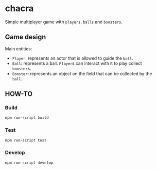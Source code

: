 # chacra

Simple multiplayer game with `players`, `balls` and `boosters`.

## Game design

Main entities:
- `Player`: represents an actor that is allowed to guide the `ball`.
- `Ball`: represents a ball. `Player`s can interact with it to play collect `booster`s.
- `Booster`: represents an object on the field that can be collected by the `ball`.

## HOW-TO

### Build

```bash
npm run-script build
```

### Test

```bash
npm run-script test
```

### Develop

```bash
npm run-script develop
```


